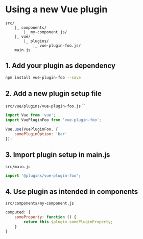 
# Using a new Vue plugin

```
src/
	|_ components/
		|_ my-component.js/
	|_ vue/
		|_ plugins/
			|_ vue-plugin-foo.js/
	main.js
```

## 1. Add your plugin as dependency

```bash
npm install vue-plugin-foo --save
```

## 2. Add a new plugin setup file

`src/vue/plugins/vue-plugin-foo.js`
``

```js
import Vue from 'vue';
import VuePluginFoo from 'vue-plugin-foo';

Vue.use(VuePluginFoo, {
	somePluginOption: 'bar'
});
```

## 3. Import plugin setup in main.js

`src/main.js`

```js
import '@plugins/vue-plugin-foo';
```

## 4. Use plugin as intended in components

`src/components/my-component.js`

```js
computed: {
	someProperty: function () {
		return this.$plugin.somePluginProperty;
	}
}
```
